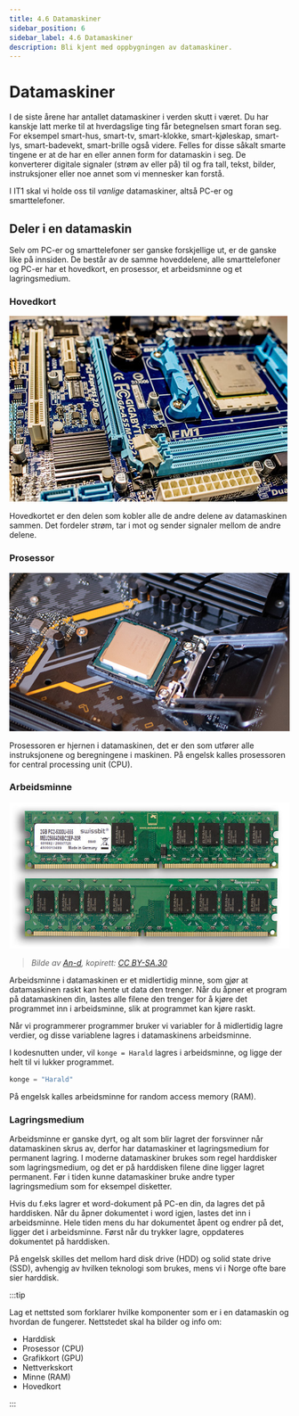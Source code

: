 ```yaml
---
title: 4.6 Datamaskiner
sidebar_position: 6
sidebar_label: 4.6 Datamaskiner
description: Bli kjent med oppbygningen av datamaskiner.
---
```



# Datamaskiner

I de siste årene har antallet datamaskiner i verden skutt i været.
Du har kanskje latt merke til at hverdagslige ting får betegnelsen smart foran seg.
For eksempel smart-hus, smart-tv, smart-klokke, smart-kjøleskap, smart-lys, smart-badevekt, smart-brille også videre.
Felles for disse såkalt smarte tingene er at de har en eller annen form for datamaskin i seg.
De konverterer digitale signaler (strøm av eller på) til og fra tall, tekst, bilder, instruksjoner eller noe annet som vi mennesker kan forstå.

I IT1 skal vi holde oss til *vanlige* datamaskiner, altså PC-er og smarttelefoner.

## Deler i en datamaskin

Selv om PC-er og smarttelefoner ser ganske forskjellige ut, er de ganske like på innsiden.
De består av de samme hoveddelene, alle smarttelefoner og PC-er har et hovedkort, en prosessor, et arbeidsminne og et lagringsmedium.

### Hovedkort

![Hovedkort](./bilder/komponenter/hovedkort.jpg)

Hovedkortet er den delen som kobler alle de andre delene av datamaskinen sammen.
Det fordeler strøm, tar i mot og sender signaler mellom de andre delene.


### Prosessor

![Prosessor](./bilder/komponenter/cpu.jpg)

Prosessoren er hjernen i datamaskinen, det er den som utfører alle instruksjonene og beregningene i maskinen.
På engelsk kalles prosessoren for central processing unit (CPU).

### Arbeidsminne

![Prosessor](./bilder/komponenter/ram.jpeg)  
> *Bilde av [An-d](https://commons.wikimedia.org/wiki/File:Swissbit_2GB_PC2-5300U-555.jpg), kopirett: [CC BY-SA.30](https://creativecommons.org/licenses/by-sa/3.0/)*

Arbeidsminne i datamaskinen er et midlertidig minne, som gjør at datamaskinen raskt kan hente ut data den trenger.
Når du åpner et program på datamaskinen din, lastes alle filene den trenger for å kjøre det programmet inn i arbeidsminne, slik at programmet kan kjøre raskt.

Når vi programmerer programmer bruker vi variabler for å midlertidig lagre verdier, og disse variablene lagres i datamaskinens arbeidsminne.

I kodesnutten under, vil `konge = Harald` lagres i arbeidsminne, og ligge der helt til vi lukker programmet.

```python
konge = "Harald"
```

På engelsk kalles arbeidsminne for random access memory (RAM).

### Lagringsmedium

Arbeidsminne er ganske dyrt, og alt som blir lagret der forsvinner når datamaskinen skrus av, derfor har datamaskiner et lagringsmedium for permanent lagring.
I moderne datamaskiner brukes som regel harddisker som lagringsmedium, og det er på harddisken filene dine ligger lagret permanent.
Før i tiden kunne datamaskiner bruke andre typer lagringsmedium som for eksempel disketter.

Hvis du f.eks lagrer et word-dokument på PC-en din, da lagres det på harddisken.
Når du åpner dokumentet i word igjen, lastes det inn i arbeidsminne.
Hele tiden mens du har dokumentet åpent og endrer på det, ligger det i arbeidsminne.
Først når du trykker lagre, oppdateres dokumentet på harddisken.

På engelsk skilles det mellom hard disk drive (HDD) og solid state drive (SSD), avhengig av hvilken teknologi som brukes, mens vi i Norge ofte bare sier harddisk.

:::tip

Lag et nettsted som forklarer hvilke komponenter som er i en datamaskin og hvordan de fungerer. 
Nettstedet skal ha bilder og info om:
- Harddisk
- Prosessor (CPU)		
- Grafikkort (GPU)		
- Nettverkskort		
- Minne (RAM)		
- Hovedkort

:::
